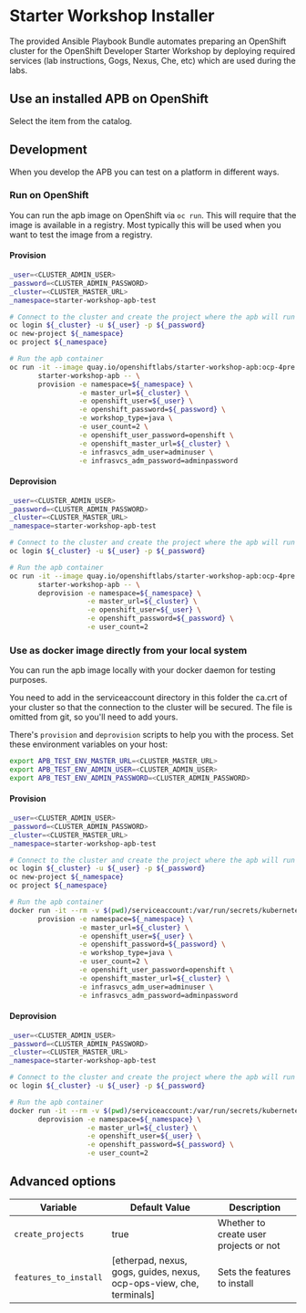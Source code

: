 # Starter Workshop Installer

The provided Ansible Playbook Bundle automates preparing an OpenShift cluster
for the OpenShift Developer Starter Workshop by deploying required services (lab
instructions, Gogs, Nexus, Che, etc) which are used during the labs.

## Use an installed APB on OpenShift
Select the item from the catalog.

## Development
When you develop the APB you can test on a platform in different ways.

### Run on OpenShift
You can run the apb image on OpenShift via `oc run`. This will require that the
image is available in a registry. Most typically this will be used when you want
to test the image from a registry.

#### Provision

```bash
_user=<CLUSTER_ADMIN_USER>
_password=<CLUSTER_ADMIN_PASSWORD>
_cluster=<CLUSTER_MASTER_URL>
_namespace=starter-workshop-apb-test

# Connect to the cluster and create the project where the apb will run
oc login ${_cluster} -u ${_user} -p ${_password}
oc new-project ${_namespace}
oc project ${_namespace}

# Run the apb container
oc run -it --image quay.io/openshiftlabs/starter-workshop-apb:ocp-4pre \
       starter-workshop-apb -- \
       provision -e namespace=${_namespace} \
                 -e master_url=${_cluster} \
                 -e openshift_user=${_user} \
                 -e openshift_password=${_password} \
                 -e workshop_type=java \
                 -e user_count=2 \
                 -e openshift_user_password=openshift \
                 -e openshift_master_url=${_cluster} \
                 -e infrasvcs_adm_user=adminuser \
                 -e infrasvcs_adm_password=adminpassword
```

#### Deprovision

```bash
_user=<CLUSTER_ADMIN_USER>
_password=<CLUSTER_ADMIN_PASSWORD>
_cluster=<CLUSTER_MASTER_URL>
_namespace=starter-workshop-apb-test

# Connect to the cluster and create the project where the apb will run
oc login ${_cluster} -u ${_user} -p ${_password}

# Run the apb container
oc run -it --image quay.io/openshiftlabs/starter-workshop-apb:ocp-4pre \
       starter-workshop-apb -- \
       deprovision -e namespace=${_namespace} \
                   -e master_url=${_cluster} \
                   -e openshift_user=${_user} \
                   -e openshift_password=${_password} \
                   -e user_count=2
```

### Use as docker image directly from your local system
You can run the apb image locally with your docker daemon for testing purposes.

You need to add in the serviceaccount directory in this folder the ca.crt of
your cluster so that the connection to the cluster will be secured. The file is
omitted from git, so you'll need to add yours.

There's `provision` and `deprovision` scripts to help you with the process.
Set these environment variables on your host:

```bash
export APB_TEST_ENV_MASTER_URL=<CLUSTER_MASTER_URL>
export APB_TEST_ENV_ADMIN_USER=<CLUSTER_ADMIN_USER>
export APB_TEST_ENV_ADMIN_PASSWORD=<CLUSTER_ADMIN_PASSWORD>
```

#### Provision

```bash
_user=<CLUSTER_ADMIN_USER>
_password=<CLUSTER_ADMIN_PASSWORD>
_cluster=<CLUSTER_MASTER_URL>
_namespace=starter-workshop-apb-test

# Connect to the cluster and create the project where the apb will run
oc login ${_cluster} -u ${_user} -p ${_password}
oc new-project ${_namespace}
oc project ${_namespace}

# Run the apb container
docker run -it --rm -v $(pwd)/serviceaccount:/var/run/secrets/kubernetes.io/serviceaccount starter-workshop-apb \
       provision -e namespace=${_namespace} \
                 -e master_url=${_cluster} \
                 -e openshift_user=${_user} \
                 -e openshift_password=${_password} \
                 -e workshop_type=java \
                 -e user_count=2 \
                 -e openshift_user_password=openshift \
                 -e openshift_master_url=${_cluster} \
                 -e infrasvcs_adm_user=adminuser \
                 -e infrasvcs_adm_password=adminpassword
```

#### Deprovision

```bash
_user=<CLUSTER_ADMIN_USER>
_password=<CLUSTER_ADMIN_PASSWORD>
_cluster=<CLUSTER_MASTER_URL>
_namespace=starter-workshop-apb-test

# Connect to the cluster and create the project where the apb will run
oc login ${_cluster} -u ${_user} -p ${_password}

# Run the apb container
docker run -it --rm -v $(pwd)/serviceaccount:/var/run/secrets/kubernetes.io/serviceaccount starter-workshop-apb \
       deprovision -e namespace=${_namespace} \
                   -e master_url=${_cluster} \
                   -e openshift_user=${_user} \
                   -e openshift_password=${_password} \
                   -e user_count=2
```


## Advanced options

|Variable                   | Default Value            | Description   |
|---------------------------|--------------------------|---------------|
|`create_projects`          | true                    | Whether to create user projects or not  |
|`features_to_install`      | [etherpad, nexus, gogs, guides, nexus, ocp-ops-view, che, terminals] | Sets the features to install  |
